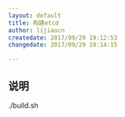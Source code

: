 ```yaml
---
layout: default
title: 构建etcd
author: lijiaocn
createdate: 2017/09/29 19:12:53
changedate: 2017/09/29 19:14:15

---
```


## 说明

./build.sh
